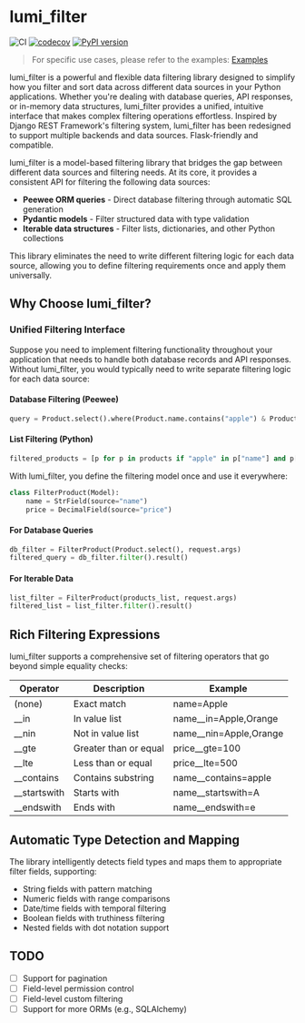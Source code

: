 # lumi_filter
<!-- GitHub Actions Badge -->
![CI](https://github.com/chaleaoch/lumi_filter/workflows/CI%20Tests%20and%20Coverage/badge.svg)
[![codecov](https://codecov.io/github/chaleaoch/lumi-filter/graph/badge.svg?token=Q7D778UG8U)](https://codecov.io/github/chaleaoch/lumi-filter)
[![PyPI version](https://img.shields.io/pypi/v/包名.svg)](https://pypi.org/project/包名/)

> For specific use cases, please refer to the examples:
[Examples](https://github.com/chaleaoch/lumi_filter/tree/main/example)

lumi_filter is a powerful and flexible data filtering library designed to simplify how you filter and sort data across different data sources in your Python applications. Whether you're dealing with database queries, API responses, or in-memory data structures, lumi_filter provides a unified, intuitive interface that makes complex filtering operations effortless. Inspired by Django REST Framework's filtering system, lumi_filter has been redesigned to support multiple backends and data sources. Flask-friendly and compatible.

lumi_filter is a model-based filtering library that bridges the gap between different data sources and filtering needs. At its core, it provides a consistent API for filtering the following data sources:

- **Peewee ORM queries** - Direct database filtering through automatic SQL generation
- **Pydantic models** - Filter structured data with type validation
- **Iterable data structures** - Filter lists, dictionaries, and other Python collections

This library eliminates the need to write different filtering logic for each data source, allowing you to define filtering requirements once and apply them universally.

## Why Choose lumi_filter?

### Unified Filtering Interface

Suppose you need to implement filtering functionality throughout your application that needs to handle both database records and API responses. Without lumi_filter, you would typically need to write separate filtering logic for each data source:

#### Database Filtering (Peewee)

```python
query = Product.select().where(Product.name.contains("apple") & Product.price >= 100)
```

#### List Filtering (Python)

```python
filtered_products = [p for p in products if "apple" in p["name"] and p["price"] >= 100]
```

With lumi_filter, you define the filtering model once and use it everywhere:

```python
class FilterProduct(Model):
    name = StrField(source="name")
    price = DecimalField(source="price")
```

#### For Database Queries

```python
db_filter = FilterProduct(Product.select(), request.args)
filtered_query = db_filter.filter().result()
```

#### For Iterable Data

```python
list_filter = FilterProduct(products_list, request.args)
filtered_list = list_filter.filter().result()
```

## Rich Filtering Expressions

lumi_filter supports a comprehensive set of filtering operators that go beyond simple equality checks:

| Operator | Description | Example |
|----------|-------------|---------|
| (none) | Exact match | name=Apple |
| __in | In value list | name__in=Apple,Orange |
| __nin | Not in value list | name__nin=Apple,Orange |
| __gte | Greater than or equal | price__gte=100 |
| __lte | Less than or equal | price__lte=500 |
| __contains | Contains substring | name__contains=apple |
| __startswith | Starts with | name__startswith=A |
| __endswith | Ends with | name__endswith=e |

## Automatic Type Detection and Mapping

The library intelligently detects field types and maps them to appropriate filter fields, supporting:

- String fields with pattern matching
- Numeric fields with range comparisons
- Date/time fields with temporal filtering
- Boolean fields with truthiness filtering
- Nested fields with dot notation support

## TODO

- [ ] Support for pagination
- [ ] Field-level permission control
- [ ] Field-level custom filtering
- [ ] Support for more ORMs (e.g., SQLAlchemy)
